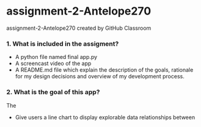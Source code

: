 # assignment-2-Antelope270
assignment-2-Antelope270 created by GitHub Classroom
### 1. What is included in the assigment?
- A python file named final app.py
- A screencast video of the app
- A README.md file which explain the description of the goals, rationale for my design decisions and overview of my development process.

### 2. What is the goal of this app?
The 
- Give users a line chart to display explorable data relationships between 
